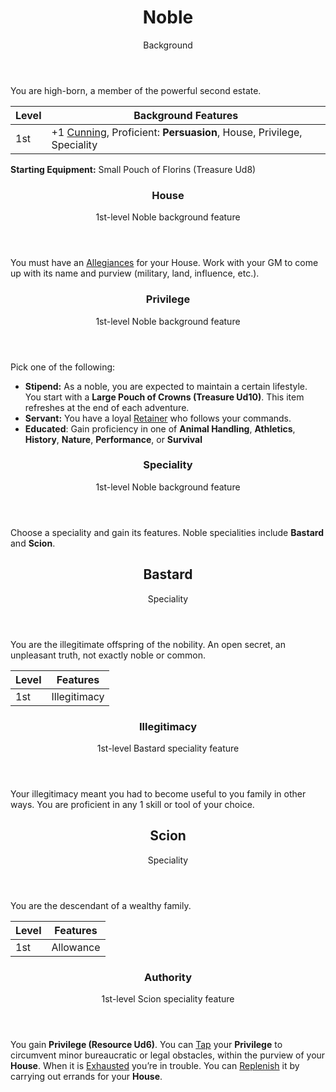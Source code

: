 <header>

# Noble

<p class="subheading">Background</p>

</header>

You are high-born, a member of the powerful second estate.

| Level             | Background Features    |
| ----------------- | - |
| 1st               | +1 [Cunning](pages/characters/attributes.md?id=cunning), Proficient: **Persuasion**, House, Privilege, Speciality |

**Starting Equipment:** Small Pouch of Florins (Treasure Ud8)

<header>

### House

<p class="subheading">1st-level Noble background feature</p>

</header>

You must have an [Allegiances](../../pages/characters/allegiances) for your House. Work with your GM to come up with its name and purview (military, land, influence, etc.).

<header>

### Privilege

<p class="subheading">1st-level Noble background feature</p>

</header>

Pick one of the following:

  * **Stipend:** As a noble, you are expected to maintain a certain lifestyle. You start with a **Large Pouch of Crowns (Treasure Ud10)**. This item refreshes at the end of each adventure.
  * **Servant:** You have a loyal [Retainer](../../pages/equipment/retainers.md) who follows your commands.
  * **Educated**: Gain proficiency in one of **Animal Handling**, **Athletics**, **History**, **Nature**, **Performance**, or **Survival**

<header>

### Speciality

<p class="subheading">1st-level Noble background feature</p>

</header>

Choose a speciality and gain its features. Noble specialities include **Bastard** and **Scion**.

<header>

## Bastard

<p class="subheading">Speciality</p>

</header>

You are the illegitimate offspring of the nobility. An open secret, an unpleasant truth, not exactly noble or common.

| Level             | Features    |
| ----------------- | - |
| 1st               | Illegitimacy |

<header>

### Illegitimacy

<p class="subheading">1st-level Bastard speciality feature</p>

</header>

Your illegitimacy meant you had to become useful to you family in other ways. You are proficient in any 1 skill or tool of your choice.

<header>

## Scion

<p class="subheading">Speciality</p>

</header>

You are the descendant of a wealthy family.

| Level             | Features    |
| ----------------- | - |
| 1st               | Allowance |

<header>

### Authority

<p class="subheading">1st-level Scion speciality feature</p>

</header>

You gain **Privilege (Resource Ud6)**. You can [Tap](../../pages/rules/usage.md) your **Privilege** to circumvent minor bureaucratic or legal obstacles, within the purview of your **House**. When it is [Exhausted](../../pages/rules/usage.md) you’re in trouble. You can [Replenish](../../pages/rules/usage.md) it by carrying out errands for your **House**.
